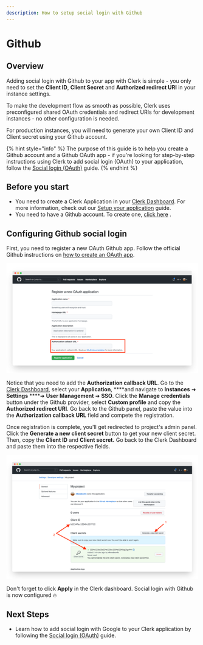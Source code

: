 ```yaml
---
description: How to setup social login with Github
---
```


# Github

## Overview

Adding social login with Github to your app with Clerk is simple -  you only need to set the **Client ID**, **Client Secret** and **Authorized redirect URI** in your instance settings.

To make the development flow as smooth as possible, Clerk uses preconfigured shared OAuth credentials and redirect URIs for development instances - no other configuration is needed. 

For production instances, you will need to generate your own Client ID and Client secret using your Github account.

{% hint style="info" %}
The purpose of this guide is to help you create a Github account and a Github OAuth app - if you're looking for step-by-step instructions using Clerk to add social login \(OAuth\) to your application, follow the [Social login \(OAuth\)](../../popular-guides/social-login-oauth.md) guide.
{% endhint %}

## Before you start

* You need to create a Clerk Application in your [Clerk Dashboard](https://dashboard.clerk.dev). For more information, check out our [Setup your application](../../popular-guides/setup-your-application.md) guide.
* You need to have a Github account. To create one, [click here](https://github.com/signup) .

## Configuring Github social login

First, you need to register a new OAuth Github app. Follow the official Github instructions on [how to create an OAuth app](https://docs.github.com/en/developers/apps/building-oauth-apps/creating-an-oauth-app).

![Registering an OAuth Github app](../../.gitbook/assets/screely-1628426717069.png)

Notice that you need to add the **Authorization callback URL**. Go to the [Clerk Dashboard](https://dashboard.clerk.dev), select your **Application**, ****and navigate to **Instances**  ➜  **Settings**  ****➜  **User Management** ➜ **SSO**.  Click the **Manage credentials** button under the Github provider, select **Custom profile** and copy the **Authorized redirect URI**. Go back to the Github panel, paste the value into the **Authorization callback URL** field and compete the registration.

Once registration is complete, you'll get redirected to project's admin panel. Click the **Generate a new client secret** button to get your new client secret. Then, copy the **Client ID** and **Client secret.** Go back to the Clerk Dashboard and paste them into the respective fields.

![Obtaining the Client ID and Client secret](../../.gitbook/assets/screely-1628427343412.png)

Don't forget to click **Apply** in the Clerk dashboard. Social login with Github is now configured 🔥 

## Next Steps

* Learn how to add social login with Google to your Clerk application by following the [Social login \(OAuth\)](../../popular-guides/social-login-oauth.md) guide.

